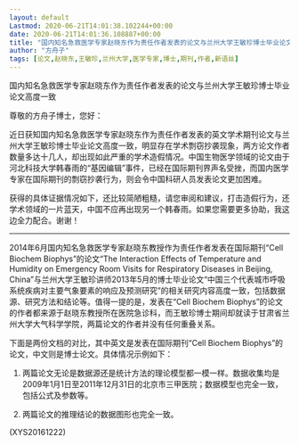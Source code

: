 ```yaml
---
layout: default
Lastmod: 2020-06-21T14:01:38.102244+00:00
date: 2020-06-21T14:01:36.108887+00:00
title: "国内知名急救医学专家赵晓东作为责任作者发表的论文与兰州大学王敏珍博士毕业论文高度"
author: "方舟子"
tags: [论文,赵晓东,王敏珍,兰州大学,医学专家,博士,期刊,作者,新语丝]
---
```


国内知名急救医学专家赵晓东作为责任作者发表的论文与兰州大学王敏珍博士毕业论文高度一致

尊敬的方舟子博士，您好：

近日获知国内知名急救医学专家赵晓东作为责任作者发表的英文学术期刊论文与兰州大学王敏珍博士毕业论文高度一致，明显存在学术剽窃抄袭现象，两方论文作者数量多达十几人，却出现如此严重的学术造假情况。中国生物医学领域的论文由于河北科技大学韩春雨的“基因编辑”事件，已经在国际期刊界声名受挫，而国内医学专家在国际期刊的剽窃抄袭行为，则会令中国科研人员发表论文更加困难。

获得的具体证据情况如下，还比较简陋粗糙，请您审阅和建议，打击造假行为，还学术领域的一片蓝天，中国不应再出现另一个韩春雨。如果您需要更多协助，我这边全力配合。谢谢！

--------------------------------------------------

2014年6月国内知名急救医学专家赵晓东教授作为责任作者发表在国际期刊“Cell Biochem Biophys”的论文“The Interaction Effects of Temperature and Humidity on Emergency Room Visits for Respiratory Diseases in Beijing, China”与兰州大学王敏珍讲师2013年5月的博士毕业论文“中国三个代表城市呼吸系统疾病对主要气象要素的响应及预测研究”的相关研究内容高度一致，包括数据源、研究方法和结论等。值得一提的是，发表在“Cell Biochem Biophys”的论文的作者都来源于赵晓东教授所在医院急诊科，而王敏珍博士期间却就读于甘肃省兰州大学大气科学学院，两篇论文的作者并没有任何重叠关系。

下面是两份文档的对比，其中英文是发表在国际期刊“Cell Biochem Biophys”的论文，中文则是博士论文。具体情况示例如下：

1. 两篇论文无论是数据源还是统计方法的理论模型都一模一样。数据收集均是2009年1月1日至2011年12月31日的北京市三甲医院；数据模型也完全一致，包括公式及参数等。

2. 两篇论文的推理结论的数据图形也完全一致。

(XYS20161222)

